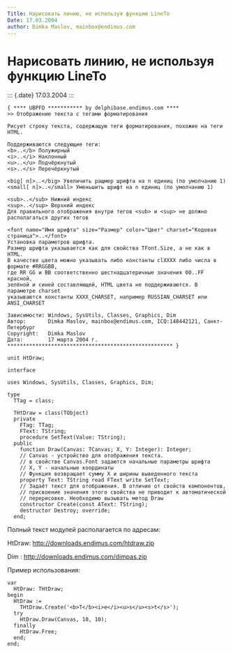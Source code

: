 ```yaml
---
Title: Нарисовать линию, не используя функцию LineTo
Date: 17.03.2004
author: Dimka Maslov, mainbox@endimus.com
---
```



Нарисовать линию, не используя функцию LineTo
=============================================

::: {.date}
17.03.2004
:::

    { **** UBPFD *********** by delphibase.endimus.com ****
    >> Отображение текста с тегами форматирования
     
    Рисует строку текста, содержащую теги форматирования, похожие на теги HTML.
     
    Поддерживаются следующие теги:
    <b>..</b> Полужирный
    <i>..</i> Наклонный
    <u>..</u> Подчёркнутый
    <s>..</s> Перечёркнутый
     
    <big[ n]>..</big> Увеличить ращмер шрифта на n единиц (по умолчанию 1)
    <small[ n]>..</small> Уменьшить шрифт на n единиц (по умолчанию 1)
     
    <sub>..</sub> Нижний индекс
    <sup>..</sup> Верхний индекс
    Для правильного отображения внутри тегов <sub> и <sup> не должно располагаться других тегов
     
    <font name="Имя шрифта" size="Размер" color="Цвет" charset="Кодовая страница">..</font> 
    Установка параметров шрифта.
    Размер шрифта указывается как для свойства TFont.Size, а не как в HTML. 
    В качестве цвета можно указывать либо константы clXXXX либо числа в формате #RRGGBB, 
    где RR GG и ВВ соответственно шестнадцатеричные значения 00..FF красной, 
    зелёной и синей составляющей, HTML цвета не поддерживаются. В параметре charset 
    указываются константы XXXX_CHARSET, например RUSSIAN_CHARSET или ANSI_CHARSET
     
    Зависимости: Windows, SysUtils, Classes, Graphics, Dim
    Автор:       Dimka Maslov, mainbox@endimus.com, ICQ:148442121, Санкт-Петербург
    Copyright:   Dimka Maslov
    Дата:        17 марта 2004 г.
    ***************************************************** }
     
    unit HtDraw;
     
    interface
     
    uses Windows, SysUtils, Classes, Graphics, Dim;
     
    type
      TTag = class;
     
      THtDraw = class(TObject)
      private
        FTag: TTag;
        FText: TString;
        procedure SetText(Value: TString);
      public
        function Draw(Canvas: TCanvas; X, Y: Integer): Integer;
        // Canvas - устройство для отображения текста.
        // в свойстве Canvas.Font задаются начальные параметры шрифта
        // X, Y - начальные координаты
        // Функция возвращает сумму X и ширины выведенного текста
        property Text: TString read FText write SetText;
        // Задаёт текст для отображения. В отличие от свойств компонентов,
        // присвоение значения этого свойства не приводит к автоматической
        // перерисовке. Необходимо вызывать метод Draw
        constructor Create(const AText: TString);
        destructor Destroy; override;
      end;

Полный текст модулей располагается по адресам:

HtDraw: http://downloads.endimus.com/htdraw.zip

Dim : http://downloads.endimus.com/dimpas.zip

Пример использования:

    var
      HtDraw: THtDraw;
    begin
      HtDraw :=
        THtDraw.Create('<b>T</b><i>e</i><u>s</u><s>t</s>');
      try
        HtDraw.Draw(Canvas, 10, 10);
      finally
        HtDraw.Free;
      end;
    end;
